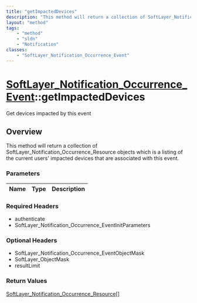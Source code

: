 ```yaml
---
title: "getImpactedDevices"
description: "This method will return a collection of SoftLayer_Notification_Occurrence_Resource objects which is a listing of the cur... "
layout: "method"
tags:
    - "method"
    - "sldn"
    - "Notification"
classes:
    - "SoftLayer_Notification_Occurrence_Event"
---
```

# [SoftLayer_Notification_Occurrence_Event](/reference/services/SoftLayer_Notification_Occurrence_Event)::getImpactedDevices

Get devices impacted by this event


## Overview 
This method will return a collection of SoftLayer_Notification_Occurrence_Resource objects which is a listing of the current users' impacted devices that are associated with this event. 

### Parameters 
|Name | Type | Description |
| --- | --- | --- |


### Required Headers
* authenticate
* SoftLayer_Notification_Occurrence_EventInitParameters

### Optional Headers
* SoftLayer_Notification_Occurrence_EventObjectMask
* SoftLayer_ObjectMask
* resultLimit

### Return Values
<a href='/reference/datatypes/SoftLayer_Notification_Occurrence_Resource'>SoftLayer_Notification_Occurrence_Resource[] </a>

